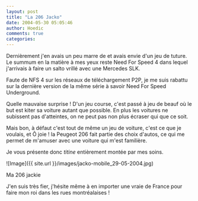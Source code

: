 ```yaml
---
layout: post
title: "La 206 Jacko"
date: 2004-05-30 05:05:46
author: Hoedic
comments: true
categories: 
---
```



Dernièrement j'en avais un peu marre de  et avais envie d'un jeu de tuture. Le summum en la matière à mes yeux reste Need For Speed 4 dans lequel j'arrivais à faire un salto vrillé avec une Mercedes SLK.

Faute de NFS 4 sur les réseaux de téléchargement P2P, je me suis rabattu sur la dernière version de la même série à savoir Need For Speed Underground.

Quelle mauvaise surprise ! D'un jeu course, c'est passé à jeu de beauf où le but est kiter sa voiture autant que possible. En plus les voitures ne subissent pas d'atteintes, on ne peut pas non plus écraser qui que ce soit.

Mais bon, à défaut c'est tout de même un jeu de voiture, c'est ce que je voulais, et Ô joie ! la Peugeot 206 fait partie des choix d'autos, ce qui me permet de m'amuser avec une voiture qui m'est familière.

Je vous présente donc *titine* entièrement montée par mes soins.

![Image]({{ site.url }}/images/jacko-mobile_29-05-2004.jpg)
<div class="photoattrib">Ma 206 jackie</div>



J'en suis très fier, j'hésite même à en importer une vraie de France pour faire mon roi dans les rues montréalaises !